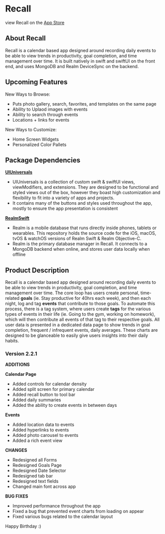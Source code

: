 # Recall

view Recall on the [App Store](https://apps.apple.com/us/app/recall/id6466136108)

## **About Recall**

Recall is a calendar based app designed around recording daily events to be able to view trends in productivity, goal completion, and time management over time. It is built natively in swift and swiftUI on the front end, and uses MongoDB and Realm DeviceSync on the backend.

## **Upcoming Features**

New Ways to Browse:

- Puts photo gallery, search, favorites, and templates on the same page
- Ability to Uplaod images with events
- Ability to search through events
- Locations + links for events

New Ways to Customize:

- Home Screen Widgets
- Personalized Color Pallets

## **Package Dependencies**

[**UIUniversals**](https://github.com/Brian-Masse/UIUniversals)

- UIUniversals is a collection of custom swift & swiftUI views, viewModifiers, and extensions. They are designed to be functional and styled views out of the box, however they boast high customization and flexibility to fit into a variety of apps and projects.
- It contains many of the buttons and styles used throughout the app, mostly to ensure the app presentation is consistent

[**RealmSwift**](https://github.com/realm/realm-swift)

- Realm is a mobile database that runs directly inside phones, tablets or wearables. This repository holds the source code for the iOS, macOS, tvOS & watchOS versions of Realm Swift & Realm Objective-C.
- Realm is the primary database manager in Recall. It connects to a MongoDB backend when online, and stores user data locally when offline

## **Product Description**

Recall is a calendar based app designed around recording daily events to be able to view trends in productivity, goal completion, and time management over time. The core loop has users create personal, time-related **goals** (ie. Stay productive for 40hrs each week), and then each night, log and tag **events** that contribute to those goals. To automate this process, there is a tag system, where users create **tags** for the various types of events in their life (ie. Going to the gym, working on homework), which will then contribute all events of that tag to their respective goals. All user data is presented in a dedicated data page to show trends in goal completion, frequent / infrequent events, daily averages. These charts are designed to be glanceable to easily give users insights into their daily habits.

### **Version 2.2.1**

**ADDITIONS**

**Calendar Page**
- Added controls for calendar density
- Added split screen for primary calendar
- Added recall button to tool bar
- Added daily summaries
- Added the ability to create events in between days

**Events**
- Added location data to events
- Added hyperlinks to events
- Added photo carousel to events
- Added a rich event view

**CHANGES**

- Redesigned all Forms
- Redesigned Goals Page
- Redesigned Date Selector
- Redesigned tab bar
- Redesigned text fields
- Changed main font across app

**BUG FIXES**

- Improved performance throughout the app
- Fixed a bug that prevented event charts from loading on appear
- Fixed various bugs related to the calendar layout

Happy Birthday :)
